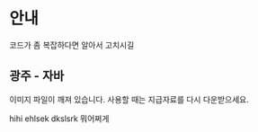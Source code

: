 # 안내
코드가 좀 복잡하다면 알아서 고치시길

## 광주 - 자바
이미지 파일이 깨져 있습니다.
사용할 때는 지급자료를 다시 다운받으세요.

hihi ehlsek
dkslsrk
뭐어쩌게
